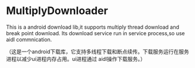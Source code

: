 # MultiplyDownloader
This is a android download lib,it supports multiply thread download and break point download.
Its download service run in service process,so use aidl commnication.

（这是一个android下载库，它支持多线程下载和断点续传。下载服务运行在服务进程以减少ui进程内存占用。ui进程通过
aidl操作下载服务。）
